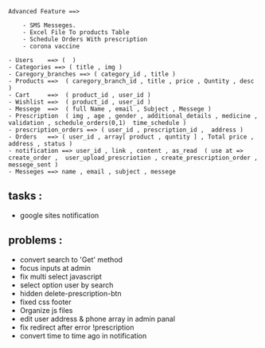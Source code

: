 


    Advanced Feature ==> 

        - SMS Messeges.
        - Excel File To products Table
        - Schedule Orders With prescription
        - corona vaccine

    - Users    ==> (  )
    - Categories ==> ( title , img )
    - Caregory_branches ==> ( category_id , title )
    - Products ==>  ( caregory_branch_id , title , price , Quntity , desc )
    - Cart     ==>  ( product_id , user_id )
    - Wishlist ==>  ( product_id , user_id )
    - Messege  ==>  ( full Name , email , Subject , Messege )
    - Prescription  ( img , age , gender , additional_details , medicine , validation , schedule_orders(0,1)  time_schedule )
    - prescription_orders ==> ( user_id , prescription_id ,  address )
    - Orders   ==> ( user_id , array[ product , quntity ] , Total price , address , status )
    - notification ==> user_id , link , content , as_read  ( use at => create_order ,  user_upload_prescriotion , create_prescription_order , messege_sent )
    - Messeges ==> name , email , subject , messege




tasks : 
--------------
- google sites notification

















problems  :
-----------------------------
- convert search to 'Get' method
- focus inputs at admin 
- fix multi select javascript
- select option user by search  
- hidden delete-prescription-btn 
- fixed css footer 
- Organize js files
- edit user address & phone array in  admin panal
- fix redirect after error !prescription 
- convert time to time ago in notification